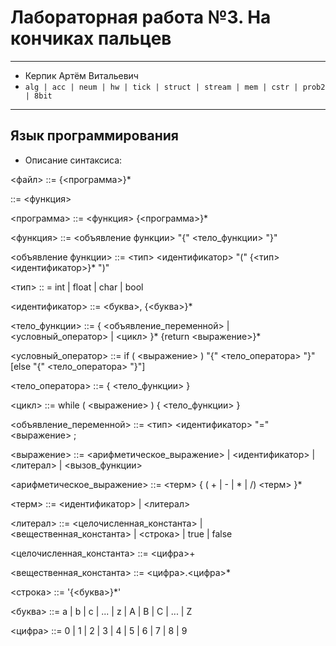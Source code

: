 # Лабораторная работа №3. На кончиках пальцев
___
- Керпик Артём Витальевич
- `alg | acc | neum | hw | tick | struct | stream | mem | cstr | prob2 | 8bit`
___

## Язык программирования

- Описание синтаксиса:

<файл> ::= {<программа>}* <main>

<main> ::= <функция>
  
<программа> ::= <функция> {<программа>}*

<функция> ::= <объявление функции> "{" <тело_функции> "}"

<объявление функции> ::= <тип> <идентификатор> "(" {<тип> <идентификатор>}* ")"

<тип> :: = int | float | char | bool 

<идентификатор> ::= <буква>, {<буква>}*

<тело_функции> ::= { <объявление_переменной> | <условный_оператор> | <цикл> }* {return <выражение>}*

<условный_оператор> ::= if ( <выражение> ) "{" <тело_оператора> "}" [else "{" <тело_оператора> "}"]

<тело_оператора> ::= { <тело_функции> }

<цикл> ::= while ( <выражение> ) { <тело_функции> }

<объявление_переменной> ::= <тип> <идентификатор> "=" <выражение> ;

<выражение> ::= <арифметическое_выражение> | <идентификатор> | <литерал> | <вызов_функции>

<арифметическое_выражение> ::= <терм> { ( + | - | * | /) <терм> }*

<терм> ::= <идентификатор> | <литерал>

<литерал> ::= <целочисленная_константа> | <вещественная_константа> | <строка> | true | false

<целочисленная_константа> ::= <цифра>+

<вещественная_константа> ::= <цифра>.<цифра>*

<строка> ::= '{<буква>}*'

<буква> ::= a | b | c | ... | z | A | B | C | ... | Z

<цифра> ::= 0 | 1 | 2 | 3 | 4 | 5 | 6 | 7 | 8 | 9

